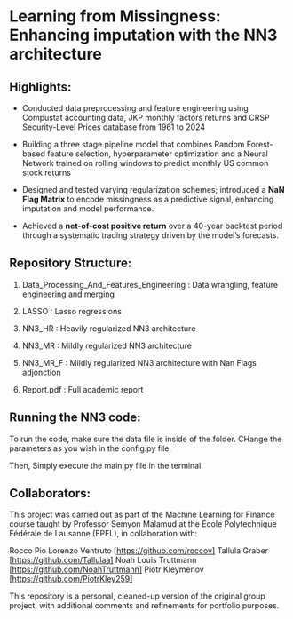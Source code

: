 

# Learning from Missingness: Enhancing imputation with the NN3 architecture


## Highlights: 

- Conducted data preprocessing and feature engineering using Compustat accounting data, JKP monthly factors returns and CRSP Security-Level Prices database from 1961 to 2024

- Building a three stage pipeline model that combines Random Forest-based feature selection, hyperparameter optimization and a Neural Network trained on rolling windows to     predict monthly US common stock returns

- Designed and tested varying regularization schemes; introduced a **NaN Flag Matrix** to encode missingness as a predictive signal, enhancing imputation and model performance.

- Achieved a **net-of-cost positive return** over a 40-year backtest period through a systematic trading strategy driven by the model’s forecasts.



## Repository Structure:

1. Data_Processing_And_Features_Engineering : Data wrangling, feature engineering and merging

2. LASSO : Lasso regressions

3. NN3_HR : Heavily regularized NN3 architecture 

4. NN3_MR : Mildly regularized NN3 architecture

5. NN3_MR_F :  Mildly regularized NN3 architecture with Nan Flags adjonction

6. Report.pdf : Full academic report

## Running the NN3 code:

To run the code, make sure the data file is inside of the folder. CHange the parameters as you wish in the config.py file.

Then, Simply execute the main.py file in the terminal.

## Collaborators: 
This project was carried out as part of the Machine Learning for Finance course taught by Professor Semyon Malamud at the École Polytechnique Fédérale de Lausanne (EPFL), in collaboration with:

Rocco Pio Lorenzo Ventruto [https://github.com/roccov]
Tallula Graber [https://github.com/Tallulaa]
Noah Louis Truttmann [https://github.com/NoahTruttmann]
Piotr Kleymenov [https://github.com/PiotrKley259]

This repository is a personal, cleaned-up version of the original group project, with additional comments and refinements for portfolio purposes.
